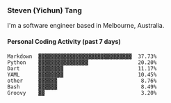 ### Steven (Yichun) Tang

I'm a software engineer based in Melbourne, Australia.

#### Personal Coding Activity (past 7 days)
```
Markdown  ▓▓▓▓▓▓▓▓▓▓▓▓▓▓▓▓▓▓▓▓▓▓▓▓▓▓▓▓▓▓  37.73%
Python    ▓▓▓▓▓▓▓▓▓▓▓▓▓▓▓▓                20.20%
Dart      ▓▓▓▓▓▓▓▓                        11.17%
YAML      ▓▓▓▓▓▓▓▓                        10.45%
other     ▓▓▓▓▓▓                           8.76%
Bash      ▓▓▓▓▓▓                           8.49%
Groovy    ▓▓                               3.20%
```
